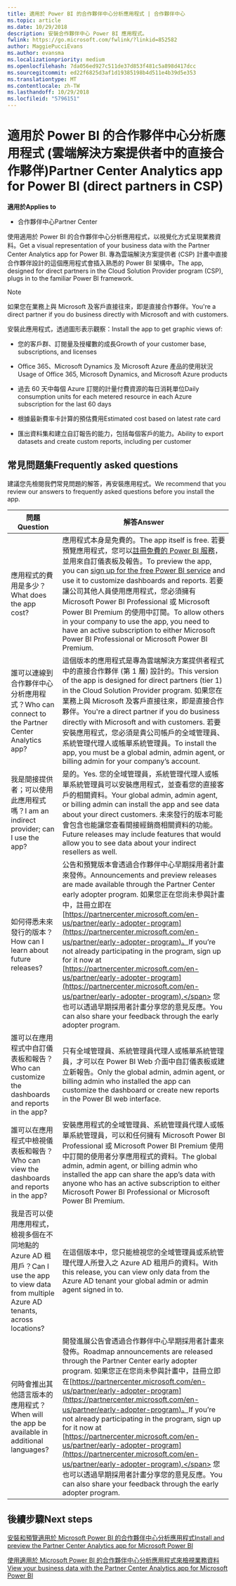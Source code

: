 ```yaml
---
title: 適用於 Power BI 的合作夥伴中心分析應用程式 | 合作夥伴中心
ms.topic: article
ms.date: 10/29/2018
description: 安裝合作夥伴中心 Power BI 應用程式。
fwlink: https://go.microsoft.com/fwlink/?linkid=852582
author: MaggiePucciEvans
ms.author: evansma
ms.localizationpriority: medium
ms.openlocfilehash: 7da056ed927c511de37d853f481c5a898d417dcc
ms.sourcegitcommit: ed22f6825d3af1d19385198b4d511e4b39d5e353
ms.translationtype: MT
ms.contentlocale: zh-TW
ms.lasthandoff: 10/29/2018
ms.locfileid: "5796151"
---
```

# <a name="partner-center-analytics-app-for-power-bi-direct-partners-in-csp"></a><span data-ttu-id="15bcd-103">適用於 Power BI 的合作夥伴中心分析應用程式 (雲端解決方案提供者中的直接合作夥伴)</span><span class="sxs-lookup"><span data-stu-id="15bcd-103">Partner Center Analytics app for Power BI (direct partners in CSP)</span></span>

**<span data-ttu-id="15bcd-104">適用於</span><span class="sxs-lookup"><span data-stu-id="15bcd-104">Applies to</span></span>**

- <span data-ttu-id="15bcd-105">合作夥伴中心</span><span class="sxs-lookup"><span data-stu-id="15bcd-105">Partner Center</span></span>

<span data-ttu-id="15bcd-106">使用適用於 Power BI 的合作夥伴中心分析應用程式，以視覺化方式呈現業務資料。</span><span class="sxs-lookup"><span data-stu-id="15bcd-106">Get a visual representation of your business data with the Partner Center Analytics app for Power BI.</span></span> <span data-ttu-id="15bcd-107">專為雲端解決方案提供者 (CSP) 計畫中直接合作夥伴設計的這個應用程式會插入熟悉的 Power BI 架構中。</span><span class="sxs-lookup"><span data-stu-id="15bcd-107">The app, designed for direct partners in the Cloud Solution Provider program (CSP), plugs in to the familiar Power BI framework.</span></span> 

> [!NOTE]  
> <span data-ttu-id="15bcd-108">如果您在業務上與 Microsoft 及客戶直接往來，即是直接合作夥伴。</span><span class="sxs-lookup"><span data-stu-id="15bcd-108">You're a direct partner if you do business directly with Microsoft and with customers.</span></span> 

<span data-ttu-id="15bcd-109">安裝此應用程式，透過圖形表示觀察：</span><span class="sxs-lookup"><span data-stu-id="15bcd-109">Install the app to get graphic views of:</span></span> 

-   <span data-ttu-id="15bcd-110">您的客戶群、訂閱量及授權數的成長</span><span class="sxs-lookup"><span data-stu-id="15bcd-110">Growth of your customer base, subscriptions, and licenses</span></span>

-   <span data-ttu-id="15bcd-111">Office 365、Microsoft Dynamics 及 Microsoft Azure 產品的使用狀況</span><span class="sxs-lookup"><span data-stu-id="15bcd-111">Usage of Office 365, Microsoft Dynamics, and Microsoft Azure products</span></span>

-   <span data-ttu-id="15bcd-112">過去 60 天中每個 Azure 訂閱的計量付費資源的每日消耗單位</span><span class="sxs-lookup"><span data-stu-id="15bcd-112">Daily consumption units for each metered resource in each Azure subscription for the last 60 days</span></span>

-   <span data-ttu-id="15bcd-113">根據最新費率卡計算的預估費用</span><span class="sxs-lookup"><span data-stu-id="15bcd-113">Estimated cost based on latest rate card</span></span>

-   <span data-ttu-id="15bcd-114">匯出資料集和建立自訂報告的能力，包括每個客戶的能力。</span><span class="sxs-lookup"><span data-stu-id="15bcd-114">Ability to export datasets and create custom reports, including per customer</span></span>

## <a name="frequently-asked-questions"></a><span data-ttu-id="15bcd-115">常見問題集</span><span class="sxs-lookup"><span data-stu-id="15bcd-115">Frequently asked questions</span></span>

<span data-ttu-id="15bcd-116">建議您先檢閱我們常見問題的解答，再安裝應用程式。</span><span class="sxs-lookup"><span data-stu-id="15bcd-116">We recommend that you review our answers to frequently asked questions before you install the app.</span></span> 

| **<span data-ttu-id="15bcd-117">問題</span><span class="sxs-lookup"><span data-stu-id="15bcd-117">Question</span></span>** | **<span data-ttu-id="15bcd-118">解答</span><span class="sxs-lookup"><span data-stu-id="15bcd-118">Answer</span></span>** |
| --- | ---------- |
| <span data-ttu-id="15bcd-119">應用程式的費用是多少？</span><span class="sxs-lookup"><span data-stu-id="15bcd-119">What does the app cost?</span></span> | <span data-ttu-id="15bcd-120">應用程式本身是免費的。</span><span class="sxs-lookup"><span data-stu-id="15bcd-120">The app itself is free.</span></span> <span data-ttu-id="15bcd-121">若要預覽應用程式，您可以[註冊免費的 Power BI 服務](https://go.microsoft.com/fwlink/p/?linkid=845347)，並用來自訂儀表板及報告。</span><span class="sxs-lookup"><span data-stu-id="15bcd-121">To preview the app, you can [sign up for the free Power BI service](https://go.microsoft.com/fwlink/p/?linkid=845347) and use it to customize dashboards and reports.</span></span> <span data-ttu-id="15bcd-122">若要讓公司其他人員使用應用程式，您必須擁有 Microsoft Power BI Professional 或 Microsoft Power BI Premium 的使用中訂閱。</span><span class="sxs-lookup"><span data-stu-id="15bcd-122">To allow others in your company to use the app, you need to have an active subscription to either Microsoft Power BI Professional or Microsoft Power BI Premium.</span></span> |
| <span data-ttu-id="15bcd-123">誰可以連線到合作夥伴中心分析應用程式？</span><span class="sxs-lookup"><span data-stu-id="15bcd-123">Who can connect to the Partner Center Analytics app?</span></span> | <span data-ttu-id="15bcd-124">這個版本的應用程式是專為雲端解決方案提供者程式中的直接合作夥伴 (第 1 層) 設計的。</span><span class="sxs-lookup"><span data-stu-id="15bcd-124">This version of the app is designed for direct partners (tier 1) in the Cloud Solution Provider program.</span></span> <span data-ttu-id="15bcd-125">如果您在業務上與 Microsoft 及客戶直接往來，即是直接合作夥伴。</span><span class="sxs-lookup"><span data-stu-id="15bcd-125">You're a direct partner if you do business directly with Microsoft and with customers.</span></span> <span data-ttu-id="15bcd-126">若要安裝應用程式，您必須是貴公司帳戶的全域管理員、系統管理代理人或帳單系統管理員。</span><span class="sxs-lookup"><span data-stu-id="15bcd-126">To install the app, you must be a global admin, admin agent, or billing admin for your company’s account.</span></span> |
| <span data-ttu-id="15bcd-127">我是間接提供者；可以使用此應用程式嗎？</span><span class="sxs-lookup"><span data-stu-id="15bcd-127">I am an indirect provider; can I use the app?</span></span> | <span data-ttu-id="15bcd-128">是的。</span><span class="sxs-lookup"><span data-stu-id="15bcd-128">Yes.</span></span> <span data-ttu-id="15bcd-129">您的全域管理員，系統管理代理人或帳單系統管理員可以安裝應用程式，並查看您的直接客戶的相關資料。</span><span class="sxs-lookup"><span data-stu-id="15bcd-129">Your global admin, admin agent, or billing admin can install the app and see data about your direct customers.</span></span> <span data-ttu-id="15bcd-130">未來發行的版本可能會包含也能讓您查看間接經銷商相關資料的功能。</span><span class="sxs-lookup"><span data-stu-id="15bcd-130">Future releases may include features that would allow you to see data about your indirect resellers as well.</span></span> |
| <span data-ttu-id="15bcd-131">如何得悉未來發行的版本？</span><span class="sxs-lookup"><span data-stu-id="15bcd-131">How can I learn about future releases?</span></span> | <span data-ttu-id="15bcd-132">公告和預覽版本會透過合作夥伴中心早期採用者計畫來發佈。</span><span class="sxs-lookup"><span data-stu-id="15bcd-132">Announcements and preview releases are made available through the Partner Center early adopter program.</span></span> <span data-ttu-id="15bcd-133">如果您正在您尚未參與計畫中，註冊立即在[https://partnercenter.microsoft.com/en-us/partner/early-adopter-program](https://partnercenter.microsoft.com/en-us/partner/early-adopter-program)。</span><span class="sxs-lookup"><span data-stu-id="15bcd-133">If you’re not already participating in the program, sign up for it now at [https://partnercenter.microsoft.com/en-us/partner/early-adopter-program](https://partnercenter.microsoft.com/en-us/partner/early-adopter-program).</span></span> <span data-ttu-id="15bcd-134">您也可以透過早期採用者計畫分享您的意見反應。</span><span class="sxs-lookup"><span data-stu-id="15bcd-134">You can also share your feedback through the early adopter program.</span></span> |
| <span data-ttu-id="15bcd-135">誰可以在應用程式中自訂儀表板和報告？</span><span class="sxs-lookup"><span data-stu-id="15bcd-135">Who can customize the dashboards and reports in the app?</span></span> | <span data-ttu-id="15bcd-136">只有全域管理員、系統管理員代理人或帳單系統管理員，才可以在 Power BI Web 介面中自訂儀表板或建立新報告。</span><span class="sxs-lookup"><span data-stu-id="15bcd-136">Only the global admin, admin agent, or billing admin who installed the app can customize the dashboard or create new reports in the Power BI web interface.</span></span> |
| <span data-ttu-id="15bcd-137">誰可以在應用程式中檢視儀表板和報告？</span><span class="sxs-lookup"><span data-stu-id="15bcd-137">Who can view the dashboards and reports in the app?</span></span> | <span data-ttu-id="15bcd-138">安裝應用程式的全域管理員、系統管理員代理人或帳單系統管理員，可以和任何擁有 Microsoft Power BI Professional 或 Microsoft Power BI Premium 使用中訂閱的使用者分享應用程式的資料。</span><span class="sxs-lookup"><span data-stu-id="15bcd-138">The global admin, admin agent, or billing admin who installed the app can share the app’s data with anyone who has an active subscription to either Microsoft Power BI Professional or Microsoft Power BI Premium.</span></span> |
| <span data-ttu-id="15bcd-139">我是否可以使用應用程式，檢視多個在不同地點的 Azure AD 租用戶？</span><span class="sxs-lookup"><span data-stu-id="15bcd-139">Can I use the app to view data from multiple Azure AD tenants, across locations?</span></span> | <span data-ttu-id="15bcd-140">在這個版本中，您只能檢視您的全域管理員或系統管理代理人所登入之 Azure AD 租用戶的資料。</span><span class="sxs-lookup"><span data-stu-id="15bcd-140">With this release, you can view only data from the Azure AD tenant your global admin or admin agent signed in to.</span></span> | 
| <span data-ttu-id="15bcd-141">何時會推出其他語言版本的應用程式？</span><span class="sxs-lookup"><span data-stu-id="15bcd-141">When will the app be available in additional languages?</span></span> | <span data-ttu-id="15bcd-142">開發進展公告會透過合作夥伴中心早期採用者計畫來發佈。</span><span class="sxs-lookup"><span data-stu-id="15bcd-142">Roadmap announcements are released through the Partner Center early adopter program.</span></span> <span data-ttu-id="15bcd-143">如果您正在您尚未參與計畫中，註冊立即在[https://partnercenter.microsoft.com/en-us/partner/early-adopter-program](https://partnercenter.microsoft.com/en-us/partner/early-adopter-program)。</span><span class="sxs-lookup"><span data-stu-id="15bcd-143">If you’re not already participating in the program, sign up for it now at [https://partnercenter.microsoft.com/en-us/partner/early-adopter-program](https://partnercenter.microsoft.com/en-us/partner/early-adopter-program).</span></span> <span data-ttu-id="15bcd-144">您也可以透過早期採用者計畫分享您的意見反應。</span><span class="sxs-lookup"><span data-stu-id="15bcd-144">You can also share your feedback through the early adopter program.</span></span> | 



## <a name="next-steps"></a><span data-ttu-id="15bcd-145">後續步驟</span><span class="sxs-lookup"><span data-stu-id="15bcd-145">Next steps</span></span>

[<span data-ttu-id="15bcd-146">安裝和預覽適用於 Microsoft Power BI 的合作夥伴中心分析應用程式</span><span class="sxs-lookup"><span data-stu-id="15bcd-146">Install and preview the Partner Center Analytics app for Microsoft Power BI</span></span>](power-bi-app-for-direct-partners-install.md)

[<span data-ttu-id="15bcd-147">使用適用於 Microsoft Power BI 的合作夥伴中心分析應用程式來檢視業務資料</span><span class="sxs-lookup"><span data-stu-id="15bcd-147">View your business data with the Partner Center Analytics app for Microsoft Power BI</span></span>](power-bi-app-for-direct-partners-use.md)
